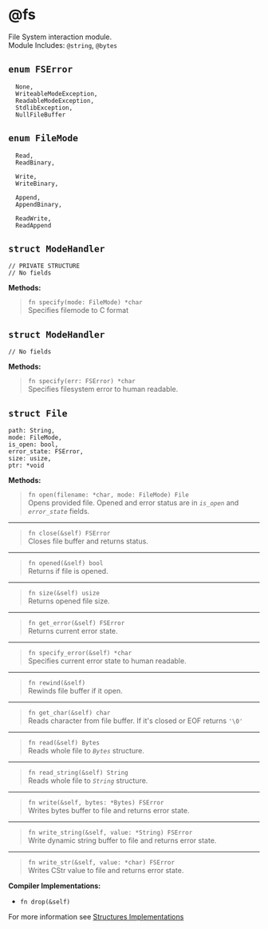 # @fs
File System interaction module. <br/>
Module Includes: `@string`, `@bytes`

## `enum FSError`
```deen
  None,
  WriteableModeException,
  ReadableModeException,
  StdlibException,
  NullFileBuffer
```

## `enum FileMode`
```deen
  Read,
  ReadBinary,

  Write,
  WriteBinary,

  Append,
  AppendBinary,

  ReadWrite,
  ReadAppend
```

## `struct ModeHandler`
```deen
// PRIVATE STRUCTURE
// No fields
```

**Methods:**
> `fn specify(mode: FileMode) *char` <br/>
> Specifies filemode to C format

## `struct ModeHandler`
```deen
// No fields
```

**Methods:**
> `fn specify(err: FSError) *char` <br/>
> Specifies filesystem error to human readable.

## `struct File`
```deen
path: String,
mode: FileMode,
is_open: bool,
error_state: FSError,
size: usize,
ptr: *void
```

**Methods:**
> `fn open(filename: *char, mode: FileMode) File` <br/>
> Opens provided file. Opened and error status are in _`is_open`_ and _`error_state`_ fields.
----
> `fn close(&self) FSError` <br/>
> Closes file buffer and returns status.
----
> `fn opened(&self) bool` <br/>
> Returns if file is opened.
----
> `fn size(&self) usize` <br/>
> Returns opened file size.
----
> `fn get_error(&self) FSError` <br/>
> Returns current error state.
----
> `fn specify_error(&self) *char` <br/>
> Specifies current error state to human readable.
----
> `fn rewind(&self)` <br/>
> Rewinds file buffer if it open.
----
> `fn get_char(&self) char` <br/>
> Reads character from file buffer. If it's closed or EOF returns `'\0'`
----
> `fn read(&self) Bytes` <br/>
> Reads whole file to _`Bytes`_ structure.
----
> `fn read_string(&self) String` <br/>
> Reads whole file to _`String`_ structure.
----
> `fn write(&self, bytes: *Bytes) FSError` <br/>
> Writes bytes buffer to file and returns error state.
----
> `fn write_string(&self, value: *String) FSError` <br/>
> Write dynamic string buffer to file and returns error state.
----
> `fn write_str(&self, value: *char) FSError` <br/>
> Writes CStr value to file and returns error state.

**Compiler Implementations:**
- `fn drop(&self)`

For more information see [Structures Implementations](/advanced/structures-implementations)

